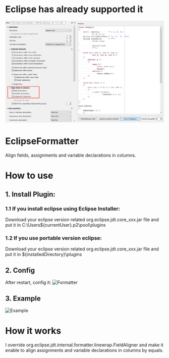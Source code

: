# Eclipse has already supported it
![align items in columns](https://github.com/Comee/EclipseFormatter/blob/master/align_items_in_columns.png)

# EclipseFormatter
Align fields, assignments and variable declarations in columns.

# How to use
## 1. Install Plugin:
### 1.1 If you install eclipse using Eclipse Installer:
Download your eclipse version related org.eclipse.jdt.core_xxx.jar file and put it in C:\Users\${currentUser}\.p2\pool\plugins

### 1.2 If you use portable version eclipse:
Download your eclipse version related org.eclipse.jdt.core_xxx.jar file and put it in ${installedDirectory}\plugins

## 2. Config
After restart, config it:
![Formatter](http://7xi5qz.com1.z0.glb.clouddn.com/github/eclipseformatter/formatter_edit.png)

## 3. Example
![Example](http://7xi5qz.com1.z0.glb.clouddn.com/github/eclipseformatter/format.gif)

# How it works
I override org.eclipse.jdt.internal.formatter.linewrap.FieldAligner and make it enable to align assignments and variable declarations in columns by equals.
